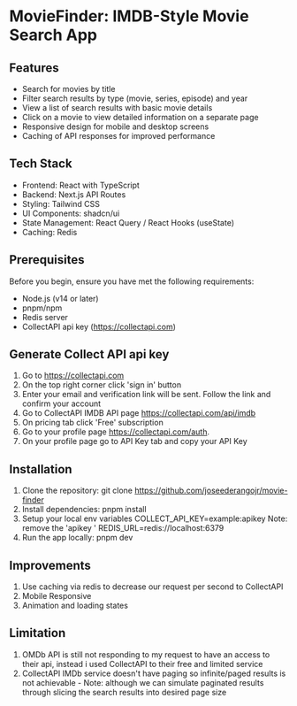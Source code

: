 # MovieFinder: IMDB-Style Movie Search App


## Features

- Search for movies by title
- Filter search results by type (movie, series, episode) and year
- View a list of search results with basic movie details
- Click on a movie to view detailed information on a separate page
- Responsive design for mobile and desktop screens
- Caching of API responses for improved performance

## Tech Stack

- Frontend: React with TypeScript
- Backend: Next.js API Routes
- Styling: Tailwind CSS
- UI Components: shadcn/ui
- State Management: React Query / React Hooks (useState)
- Caching: Redis

## Prerequisites

Before you begin, ensure you have met the following requirements:

- Node.js (v14 or later)
- pnpm/npm
- Redis server
- CollectAPI api key (https://collectapi.com)

## Generate Collect API api key
1. Go to https://collectapi.com
2. On the top right corner click 'sign in' button
3. Enter your email and verification link will be sent. Follow the link and confirm your account
4. Go to CollectAPI IMDB API page https://collectapi.com/api/imdb
5. On pricing tab click 'Free' subscription
6. Go to your profile page https://collectapi.com/auth.
7. On your profile page go to API Key tab and copy your API Key

## Installation

1. Clone the repository: git clone https://github.com/joseederangojr/movie-finder
2. Install dependencies: pnpm install
4. Setup your local env variables
    COLLECT_API_KEY=example:apikey
    Note: remove the 'apikey '
    REDIS_URL=redis://localhost:6379
3. Run the app locally: pnpm dev

## Improvements
1. Use caching via redis to decrease our request per second to CollectAPI
2. Mobile Responsive
3. Animation and loading states

## Limitation
1. OMDb API is still not responding to my request to have an access to their api, instead i used CollectAPI to their free and limited service
2. CollectAPI IMDb service doesn't have paging so infinite/paged results is not achievable
        - Note: although we can simulate paginated results through slicing the search results into desired page size
